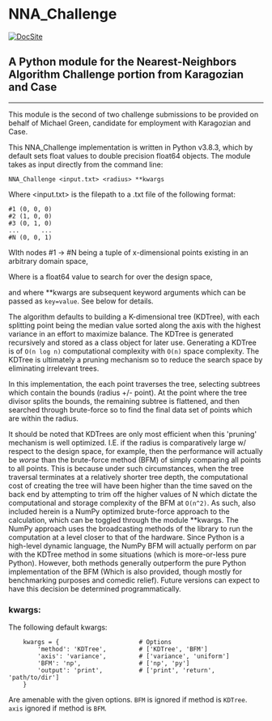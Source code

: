 # NNA_Challenge

[![DocSite](https://img.shields.io/badge/Docs-Site-blue)](https://1mikegrn.github.io/NNA_Challenge/)

## A Python module for the Nearest-Neighbors Algorithm Challenge portion from Karagozian and Case

---

This module is the second of two challenge submissions to be provided on behalf of Michael Green, candidate for employment with Karagozian and Case. 

This NNA_Challenge implementation is written in Python v3.8.3, which by default sets float values to double precision float64 objects. The module takes as input directly from the command line:
```
NNA_Challenge <input.txt> <radius> **kwargs
```
Where <input.txt> is the filepath to a .txt file of the following format:

```
#1 (0, 0, 0)
#2 (1, 0, 0)
#3 (0, 1, 0)
...      ...
#N (0, 0, 1)
```

WIth nodes #1 -> #N being a tuple of x-dimensional points existing in an arbitrary domain space,

Where <radius> is a float64 value to search for over the design space,

and where **kwargs are subsequent keyword arguments which can be passed as `key=value`. See below for details.

The algorithm defaults to building a K-dimensional tree (KDTree), with each splitting point being the median value sorted along the axis with the highest variance in an effort to maximize balance. The KDTree is generated recursively and stored as a class object for later use. Generating a KDTree is of `O(n log n)` computational complexity with `O(n)` space complexity. The KDTree is ultimately a pruning mechanism so to reduce the search space by eliminating irrelevant trees.

In this implementation, the each point traverses the tree, selecting subtrees which contain the bounds (radius +/- point). At the point where the tree divisor splits the bounds, the remaining subtree is flattened, and then searched through brute-force so to find the final data set of points which are within the radius.

It should be noted that KDTrees are only most efficient when this 'pruning' mechanism is well optimized. I.E. if the radius is comparatively large w/ respect to the design space, for example, then the performance will actually be *worse* than the brute-force method (BFM) of simply comparing all points to all points. This is because under such circumstances, when the tree traversal terminates at a relatively shorter tree depth, the computational cost of creating the tree will have been higher than the time saved on the back end by attempting to trim off the higher values of N which dictate the computational and storage complexity of the BFM at `O(n^2)`. As such, also included herein is a NumPy optimized brute-force approach to the calculation, which can be toggled through the module **kwargs. The NumPy approach uses the broadcasting methods of the library to run the computation at a level closer to that of the hardware. Since Python is a high-level dynamic language, the NumPy BFM will actually perform on par with the KDTree method in some situations (which is more-or-less pure Python). However, both methods generally outperform the pure Python implementation of the BFM (Which is also provided, though mostly for benchmarking purposes and comedic relief). Future versions can expect to have this decision be determined programmatically.


### kwargs:

The following default kwargs:

```
    kwargs = {                      # Options
        'method': 'KDTree',         # ['KDTree', 'BFM']
        'axis': 'variance',         # ['variance', 'uniform']
        'BFM': 'np',                # ['np', 'py']
        'output': 'print',          # ['print', 'return', 'path/to/dir']
    }
```

Are amenable with the given options. `BFM` is ignored if method is `KDTree`. 
`axis` ignored if method is `BFM`.